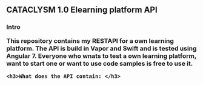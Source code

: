 <h2> CATACLYSM 1.0 Elearning platform API</h2>
   
   <h3> Intro <h/3>
    
  This repository contains my RESTAPI for a own learning platform. The API is build in Vapor and Swift and is tested using Angular 7. Everyone who wnats to test a own learning platform, want to start one or want to use code samples is free to use it.
    
    <h3>What does the API contain: </h3>
